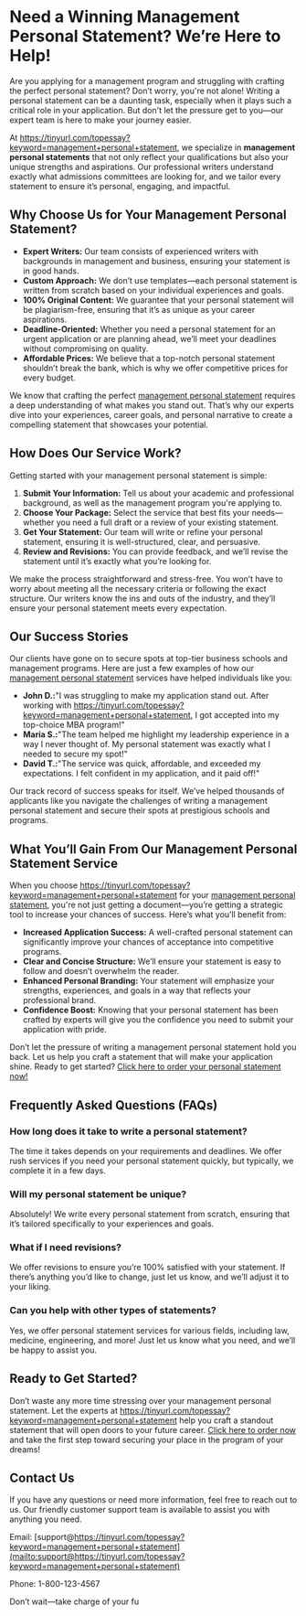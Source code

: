 # Need a Winning Management Personal Statement? We’re Here to Help!

Are you applying for a management program and struggling with crafting the perfect personal statement? Don’t worry, you're not alone! Writing a personal statement can be a daunting task, especially when it plays such a critical role in your application. But don't let the pressure get to you—our expert team is here to make your journey easier.

At https://tinyurl.com/topessay?keyword=management+personal+statement, we specialize in **management personal statements** that not only reflect your qualifications but also your unique strengths and aspirations. Our professional writers understand exactly what admissions committees are looking for, and we tailor every statement to ensure it’s personal, engaging, and impactful.

## Why Choose Us for Your Management Personal Statement?

- **Expert Writers:** Our team consists of experienced writers with backgrounds in management and business, ensuring your statement is in good hands.
- **Custom Approach:** We don’t use templates—each personal statement is written from scratch based on your individual experiences and goals.
- **100% Original Content:** We guarantee that your personal statement will be plagiarism-free, ensuring that it’s as unique as your career aspirations.
- **Deadline-Oriented:** Whether you need a personal statement for an urgent application or are planning ahead, we’ll meet your deadlines without compromising on quality.
- **Affordable Prices:** We believe that a top-notch personal statement shouldn’t break the bank, which is why we offer competitive prices for every budget.

We know that crafting the perfect [management personal statement](https://tinyurl.com/topessay?keyword=management+personal+statement) requires a deep understanding of what makes you stand out. That’s why our experts dive into your experiences, career goals, and personal narrative to create a compelling statement that showcases your potential.

## How Does Our Service Work?

Getting started with your management personal statement is simple:

1. **Submit Your Information:** Tell us about your academic and professional background, as well as the management program you're applying to.
2. **Choose Your Package:** Select the service that best fits your needs—whether you need a full draft or a review of your existing statement.
3. **Get Your Statement:** Our team will write or refine your personal statement, ensuring it is well-structured, clear, and persuasive.
4. **Review and Revisions:** You can provide feedback, and we’ll revise the statement until it’s exactly what you’re looking for.

We make the process straightforward and stress-free. You won’t have to worry about meeting all the necessary criteria or following the exact structure. Our writers know the ins and outs of the industry, and they’ll ensure your personal statement meets every expectation.

## Our Success Stories

Our clients have gone on to secure spots at top-tier business schools and management programs. Here are just a few examples of how our [management personal statement](https://tinyurl.com/topessay?keyword=management+personal+statement) services have helped individuals like you:

- **John D.:**"I was struggling to make my application stand out. After working with https://tinyurl.com/topessay?keyword=management+personal+statement, I got accepted into my top-choice MBA program!"
- **Maria S.:**"The team helped me highlight my leadership experience in a way I never thought of. My personal statement was exactly what I needed to secure my spot!"
- **David T.:**"The service was quick, affordable, and exceeded my expectations. I felt confident in my application, and it paid off!"

Our track record of success speaks for itself. We’ve helped thousands of applicants like you navigate the challenges of writing a management personal statement and secure their spots at prestigious schools and programs.

## What You’ll Gain From Our Management Personal Statement Service

When you choose https://tinyurl.com/topessay?keyword=management+personal+statement for your [management personal statement](https://tinyurl.com/topessay?keyword=management+personal+statement), you're not just getting a document—you’re getting a strategic tool to increase your chances of success. Here’s what you’ll benefit from:

- **Increased Application Success:** A well-crafted personal statement can significantly improve your chances of acceptance into competitive programs.
- **Clear and Concise Structure:** We’ll ensure your statement is easy to follow and doesn’t overwhelm the reader.
- **Enhanced Personal Branding:** Your statement will emphasize your strengths, experiences, and goals in a way that reflects your professional brand.
- **Confidence Boost:** Knowing that your personal statement has been crafted by experts will give you the confidence you need to submit your application with pride.

Don’t let the pressure of writing a management personal statement hold you back. Let us help you craft a statement that will make your application shine. Ready to get started? [Click here to order your personal statement now!](https://tinyurl.com/topessay?keyword=management+personal+statement)

## Frequently Asked Questions (FAQs)

### How long does it take to write a personal statement?

The time it takes depends on your requirements and deadlines. We offer rush services if you need your personal statement quickly, but typically, we complete it in a few days.

### Will my personal statement be unique?

Absolutely! We write every personal statement from scratch, ensuring that it’s tailored specifically to your experiences and goals.

### What if I need revisions?

We offer revisions to ensure you’re 100% satisfied with your statement. If there’s anything you’d like to change, just let us know, and we’ll adjust it to your liking.

### Can you help with other types of statements?

Yes, we offer personal statement services for various fields, including law, medicine, engineering, and more! Just let us know what you need, and we’ll be happy to assist you.

## Ready to Get Started?

Don’t waste any more time stressing over your management personal statement. Let the experts at https://tinyurl.com/topessay?keyword=management+personal+statement help you craft a standout statement that will open doors to your future career. [Click here to order now](https://tinyurl.com/topessay?keyword=management+personal+statement) and take the first step toward securing your place in the program of your dreams!

## Contact Us

If you have any questions or need more information, feel free to reach out to us. Our friendly customer support team is available to assist you with anything you need.

Email: [support@https://tinyurl.com/topessay?keyword=management+personal+statement](mailto:support@https://tinyurl.com/topessay?keyword=management+personal+statement)

Phone: 1-800-123-4567

Don’t wait—take charge of your fu
